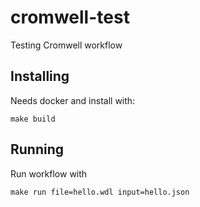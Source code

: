 # cromwell-test
Testing Cromwell workflow

## Installing

Needs docker and install with:

```
make build
```

## Running

Run workflow with

```
make run file=hello.wdl input=hello.json
```
